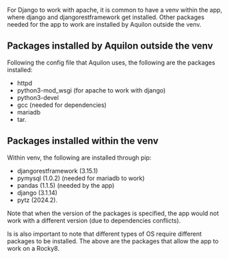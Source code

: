 For Django to work with apache, it is common to have a venv within the app, where django and djangorestframework get installed. Other packages needed for the app to work are installed by Aquilon outside the venv.

## Packages installed by Aquilon outside the venv
Following the config file that Aquilon uses, the following are the packages installed:
- httpd
- python3-mod_wsgi (for apache to work with django)
- python3-devel
- gcc (needed for dependencies)
- mariadb
- tar.

## Packages installed within the venv
Within venv, the following are installed through pip:
- djangorestframework (3.15.1)
- pymysql (1.0.2) (needed for mariadb to work)
- pandas (1.1.5) (needed by the app)
- django (3.1.14)
- pytz (2024.2).

Note that when the version of the packages is specified, the app would not work with a different version (due to dependencies conflicts).

Is is also important to note that different types of OS require different packages to be installed.
The above are the packages that allow the app to work on a Rocky8.
